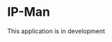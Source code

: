 # IP-Man

This application is in development

<!-- IP-Man scans your network (WAN and LAN) to determine the identity of all devices, which automatically discovers sevices of devices. It allows you to access your devices everywhere. -->